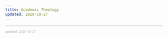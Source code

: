 ```yaml
---
title: Academic Theology
updated: 2020-10-27
---
```


---

<sup><sub><font color="#a6a6a6">updated: 2020-10-27</font></sub></sup>
